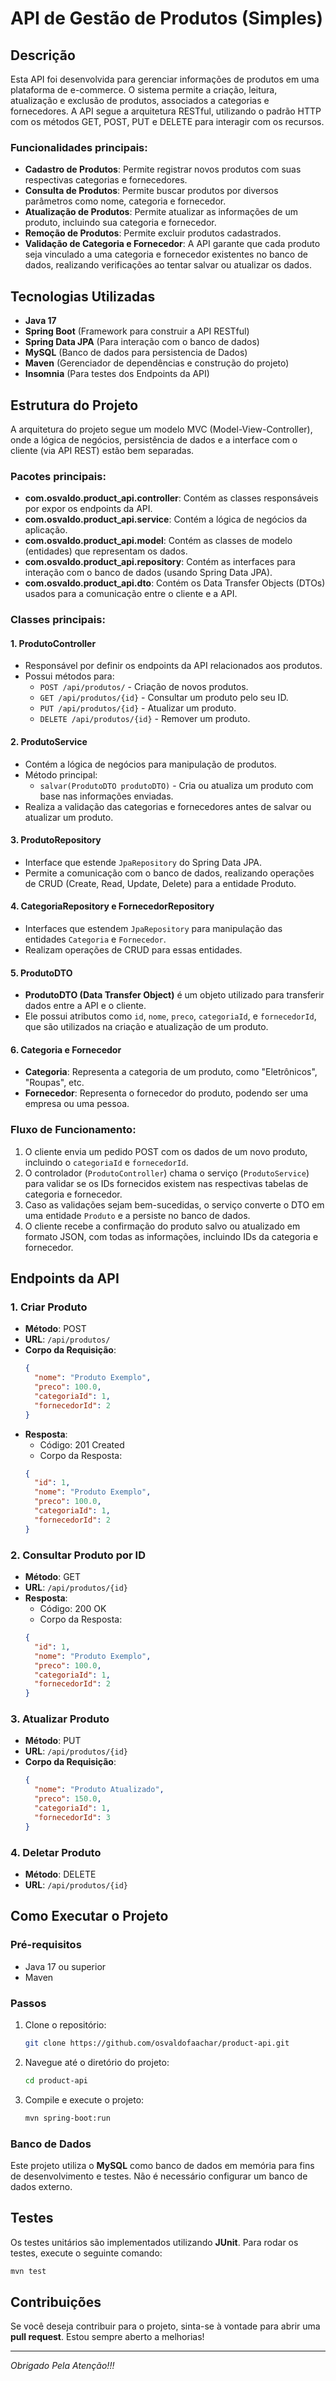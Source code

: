 
# API de Gestão de Produtos (Simples)

## Descrição

Esta API foi desenvolvida para gerenciar informações de produtos em uma plataforma de e-commerce. O sistema permite a criação, leitura, atualização e exclusão de produtos, associados a categorias e fornecedores. A API segue a arquitetura RESTful, utilizando o padrão HTTP com os métodos GET, POST, PUT e DELETE para interagir com os recursos.

### Funcionalidades principais:
- **Cadastro de Produtos**: Permite registrar novos produtos com suas respectivas categorias e fornecedores.
- **Consulta de Produtos**: Permite buscar produtos por diversos parâmetros como nome, categoria e fornecedor.
- **Atualização de Produtos**: Permite atualizar as informações de um produto, incluindo sua categoria e fornecedor.
- **Remoção de Produtos**: Permite excluir produtos cadastrados.
- **Validação de Categoria e Fornecedor**: A API garante que cada produto seja vinculado a uma categoria e fornecedor existentes no banco de dados, realizando verificações ao tentar salvar ou atualizar os dados.

## Tecnologias Utilizadas

- **Java 17**
- **Spring Boot** (Framework para construir a API RESTful)
- **Spring Data JPA** (Para interação com o banco de dados)
- **MySQL** (Banco de dados para persistencia de Dados)
- **Maven** (Gerenciador de dependências e construção do projeto)
- **Insomnia** (Para testes dos Endpoints da API)

## Estrutura do Projeto

A arquitetura do projeto segue um modelo MVC (Model-View-Controller), onde a lógica de negócios, persistência de dados e a interface com o cliente (via API REST) estão bem separadas.

### Pacotes principais:
- **com.osvaldo.product_api.controller**: Contém as classes responsáveis por expor os endpoints da API.
- **com.osvaldo.product_api.service**: Contém a lógica de negócios da aplicação.
- **com.osvaldo.product_api.model**: Contém as classes de modelo (entidades) que representam os dados.
- **com.osvaldo.product_api.repository**: Contém as interfaces para interação com o banco de dados (usando Spring Data JPA).
- **com.osvaldo.product_api.dto**: Contém os Data Transfer Objects (DTOs) usados para a comunicação entre o cliente e a API.

### Classes principais:

#### 1. **ProdutoController**
- Responsável por definir os endpoints da API relacionados aos produtos. 
- Possui métodos para:
  - `POST /api/produtos/` - Criação de novos produtos.
  - `GET /api/produtos/{id}` - Consultar um produto pelo seu ID.
  - `PUT /api/produtos/{id}` - Atualizar um produto.
  - `DELETE /api/produtos/{id}` - Remover um produto.

#### 2. **ProdutoService**
- Contém a lógica de negócios para manipulação de produtos.
- Método principal: 
  - `salvar(ProdutoDTO produtoDTO)` - Cria ou atualiza um produto com base nas informações enviadas.
- Realiza a validação das categorias e fornecedores antes de salvar ou atualizar um produto.
  
#### 3. **ProdutoRepository**
- Interface que estende `JpaRepository` do Spring Data JPA.
- Permite a comunicação com o banco de dados, realizando operações de CRUD (Create, Read, Update, Delete) para a entidade Produto.

#### 4. **CategoriaRepository e FornecedorRepository**
- Interfaces que estendem `JpaRepository` para manipulação das entidades `Categoria` e `Fornecedor`.
- Realizam operações de CRUD para essas entidades.

#### 5. **ProdutoDTO**
- **ProdutoDTO (Data Transfer Object)** é um objeto utilizado para transferir dados entre a API e o cliente.
- Ele possui atributos como `id`, `nome`, `preco`, `categoriaId`, e `fornecedorId`, que são utilizados na criação e atualização de um produto.

#### 6. **Categoria e Fornecedor**
- **Categoria**: Representa a categoria de um produto, como "Eletrônicos", "Roupas", etc.
- **Fornecedor**: Representa o fornecedor do produto, podendo ser uma empresa ou uma pessoa.

### Fluxo de Funcionamento:
1. O cliente envia um pedido POST com os dados de um novo produto, incluindo o `categoriaId` e `fornecedorId`.
2. O controlador (`ProdutoController`) chama o serviço (`ProdutoService`) para validar se os IDs fornecidos existem nas respectivas tabelas de categoria e fornecedor.
3. Caso as validações sejam bem-sucedidas, o serviço converte o DTO em uma entidade `Produto` e a persiste no banco de dados.
4. O cliente recebe a confirmação do produto salvo ou atualizado em formato JSON, com todas as informações, incluindo IDs da categoria e fornecedor.

## Endpoints da API

### 1. Criar Produto
- **Método**: POST
- **URL**: `/api/produtos/`
- **Corpo da Requisição**:
  ```json
  {
    "nome": "Produto Exemplo",
    "preco": 100.0,
    "categoriaId": 1,
    "fornecedorId": 2
  }
  ```
- **Resposta**:
  - Código: 201 Created
  - Corpo da Resposta:
  ```json
  {
    "id": 1,
    "nome": "Produto Exemplo",
    "preco": 100.0,
    "categoriaId": 1,
    "fornecedorId": 2
  }
  ```

### 2. Consultar Produto por ID
- **Método**: GET
- **URL**: `/api/produtos/{id}`
- **Resposta**:
  - Código: 200 OK
  - Corpo da Resposta:
  ```json
  {
    "id": 1,
    "nome": "Produto Exemplo",
    "preco": 100.0,
    "categoriaId": 1,
    "fornecedorId": 2
  }
  ```

### 3. Atualizar Produto
- **Método**: PUT
- **URL**: `/api/produtos/{id}`
- **Corpo da Requisição**:
  ```json
  {
    "nome": "Produto Atualizado",
    "preco": 150.0,
    "categoriaId": 1,
    "fornecedorId": 3
  }
  ```

### 4. Deletar Produto
- **Método**: DELETE
- **URL**: `/api/produtos/{id}`

## Como Executar o Projeto

### Pré-requisitos
- Java 17 ou superior
- Maven

### Passos
1. Clone o repositório:
   ```bash
   git clone https://github.com/osvaldofaachar/product-api.git
   ```
2. Navegue até o diretório do projeto:
   ```bash
   cd product-api
   ```
3. Compile e execute o projeto:
   ```bash
   mvn spring-boot:run
   ```

### Banco de Dados
Este projeto utiliza o **MySQL** como banco de dados em memória para fins de desenvolvimento e testes. Não é necessário configurar um banco de dados externo.

## Testes

Os testes unitários são implementados utilizando **JUnit**. Para rodar os testes, execute o seguinte comando:

```bash
mvn test
```

## Contribuições

Se você deseja contribuir para o projeto, sinta-se à vontade para abrir uma **pull request**. Estou sempre aberto a melhorias!

---

*Obrigado Pela Atenção!!!*